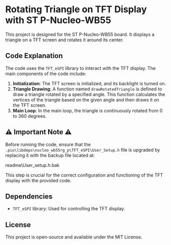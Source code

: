 # Rotating Triangle on TFT Display with ST P-Nucleo-WB55

This project is designed for the ST P-Nucleo-WB55 board. It displays a triangle on a TFT screen and rotates it around its center.

## Code Explanation

The code uses the `TFT_eSPI` library to interact with the TFT display. The main components of the code include:

1. **Initialization**: The TFT screen is initialized, and its backlight is turned on.
2. **Triangle Drawing**: A function named `drawRotatedTriangle` is defined to draw a triangle rotated by a specified angle. This function calculates the vertices of the triangle based on the given angle and then draws it on the TFT screen.
3. **Main Loop**: In the main loop, the triangle is continuously rotated from 0 to 360 degrees.

## :warning: Important Note :warning:

Before running the code, ensure that the `.pio\libdeps\nucleo_wb55rg_p\TFT_eSPI\User_Setup.h` file is upgraded by replacing it with the backup file located at:

readme\User_setup.h.bak

This step is crucial for the correct configuration and functioning of the TFT display with the provided code.

## Dependencies

- `TFT_eSPI` library: Used for controlling the TFT display.

## License

This project is open-source and available under the MIT License.
